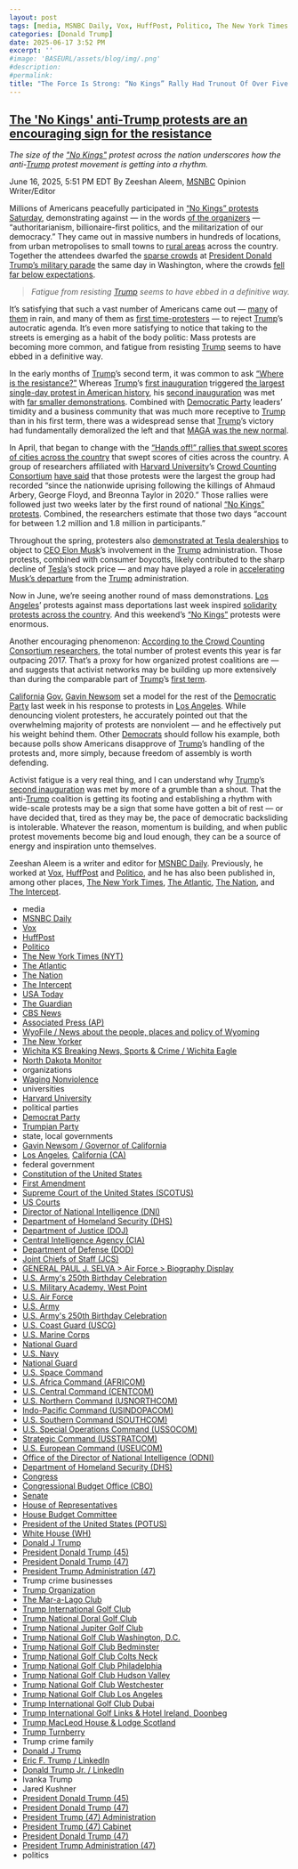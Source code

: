```yaml
---
layout: post
tags: [media, MSNBC Daily, Vox, HuffPost, Politico, The New York Times (NYT), The Atlantic, The Nation, The Intercept, USA Today, The Guardian, CBS News, Associated Press (AP), WyoFile / News about the people places and policy of Wyoming, The New Yorker, Wichita KS Breaking News Sports & Crime / Wichita Eagle, North Dakota Monitor, organizations, Waging Nonviolence, universities, Harvard University, political parties, Democrat Party, Trumpian Party, state local governments, Gavin Newsom / Governor of California, Los Angeles California (CA), federal government, Constitution of the United States, First Amendment, Supreme Court of the United States (SCOTUS), US Courts, Director of National Intelligence (DNI), Department of Homeland Security (DHS), Department of Justice (DOJ), Central Intelligence Agency (CIA), Department of Defense (DOD), Joint Chiefs of Staff (JCS), GENERAL PAUL J. SELVA > Air Force > Biography Display, U.S. Army’s 250th Birthday Celebration, U.S. Military Academy West Point, U.S. Air Force, U.S. Army, U.S. Army’s 250th Birthday Celebration, U.S. Coast Guard (USCG), U.S. Marine Corps, National Guard, U.S. Navy, National Guard, U.S. Space Command, U.S. Africa Command (AFRICOM), U.S. Central Command (CENTCOM), U.S. Northern Command (USNORTHCOM), Indo-Pacific Command (USINDOPACOM), U.S. Southern Command (SOUTHCOM), U.S. Special Operations Command (USSOCOM), Strategic Command (USSTRATCOM), U.S. European Command (USEUCOM), Office of the Director of National Intelligence (ODNI), Department of Homeland Security (DHS), Congress, Congressional Budget Office (CBO), Senate, House of Representatives, House Budget Committee, President of the United States (POTUS), White House (WH), Donald J Trump, President Donald Trump (45), President Donald Trump (47), President Trump Administration (47), Trump crime businesses, Trump Organization, The Mar-a-Lago Club, Trump International Golf Club, Trump National Doral Golf Club, Trump National Jupiter Golf Club, Trump National Golf Club Washington D.C., Trump National Golf Club Bedminster, Trump National Golf Club Colts Neck, Trump National Golf Club Philadelphia, Trump National Golf Club Hudson Valley, Trump National Golf Club Westchester, Trump National Golf Club Los Angeles, Trump International Golf Club Dubai, Trump International Golf Links & Hotel Ireland Doonbeg, Trump MacLeod House & Lodge Scotland, Trump Turnberry, Trump crime family, Donald J Trump, Eric F. Trump / LinkedIn, Donald Trump Jr. / LinkedIn, Ivanka Trump, Jared Kushner, President Donald Trump (45), President Donald Trump (47), President Trump (47) Administration, President Trump (47) Cabinet, President Donald Trump (47), President Trump Administration (47), politics]
categories: [Donald Trump]
date: 2025-06-17 3:52 PM
excerpt: ''
#image: 'BASEURL/assets/blog/img/.png'
#description:
#permalink:
title: "The Force Is Strong: “No Kings” Rally Had Trunout Of Over Five Million People"
---
```



## [The 'No Kings' anti-Trump protests are an encouraging sign for the resistance](https://www.msnbc.com/opinion/msnbc-opinion/no-kings-protest-trump-meaning-elon-musk-rcna213269)

*The size of the ["No Kings"](https://www.nokings.org/) protest across the nation underscores how the anti-[Trump](https://www.donaldjtrump.com/) protest movement is getting into a rhythm.*

June 16, 2025, 5:51 PM EDT
By Zeeshan Aleem, [MSNBC](https://www.msnbc.com/) Opinion Writer/Editor

Millions of Americans peacefully participated in [“No Kings” protests Saturday](https://www.msnbc.com/opinion/msnbc-opinion/no-kings-protests-trump-military-parade-rcna212922), demonstrating against — in the words [of the organizers](https://www.nokings.org/news/projected-millions-across-1500-cities-to-join-the-largest-protest-to-reject-authoritarianism-since-president-trump-took-office) — “authoritarianism, billionaire-first politics, and the militarization of our democracy.” They came out in massive numbers in hundreds of locations, from urban metropolises to small towns to [rural areas](https://wyofile.com/no-kings-rallies-come-to-rural-conservative-wyoming/) across the country. Together the attendees dwarfed the [sparse crowds](https://www.newyorker.com/news/the-lede/the-militarys-birthday-parade-rolls-quietly-through-trumps-washington) at [President Donald Trump’s military parade](https://www.msnbc.com/opinion/msnbc-opinion/trump-military-parade-los-angeles-protests-rcna212962) the same day in Washington, where the crowds [fell far below expectations](https://apnews.com/article/trump-army-parade-troops-tanks-birthday-protests-4cca4da0e89908d39c820240744375a1).

> *Fatigue from resisting [Trump](https://www.donaldjtrump.com/) seems to have ebbed in a definitive way.*

It’s satisfying that such a vast number of Americans came out — [many](https://www.kansas.com/news/local/article308629825.html) of [them](https://northdakotamonitor.com/2025/06/14/thousands-join-north-dakota-no-kings-rallies-including-many-first-time-protesters/) in rain, and many of them as [first time-protesters](https://www.usatoday.com/story/news/nation/2025/06/14/no-kings-anti-trump-protests-live-updates/84131727007/) — to reject [Trump](https://www.donaldjtrump.com/)’s autocratic agenda. It’s even more satisfying to notice that taking to the streets is emerging as a habit of the body politic: Mass protests are becoming more common, and fatigue from resisting [Trump](https://www.donaldjtrump.com/) seems to have ebbed in a definitive way.

In the early months of [Trump](https://www.donaldjtrump.com/)’s second term, it was common to ask [“Where is the resistance?”](https://www.newyorker.com/news/the-lede/what-happened-to-the-trump-resistance) Whereas [Trump](https://www.donaldjtrump.com/)’s [first inauguration](https://trumpwhitehouse.archives.gov/) triggered [the largest single-day protest in American history](https://www.bbc.com/news/articles/cx2pv70921yo), his [second inauguration](https://www.whitehouse.gov/administration/donald-j-trump/) was met with [far smaller demonstrations](https://www.theguardian.com/us-news/2025/jan/18/womens-march-peoples-march). Combined with [Democratic Party](https://www.democrats.org/) leaders’ timidity and a business community that was much more receptive to [Trump](https://www.donaldjtrump.com/) than in his first term, there was a widespread sense that [Trump](https://www.donaldjtrump.com/)’s victory had fundamentally demoralized the left and that [MAGA was the new normal](https://www.nytimes.com/2025/01/19/opinion/trump-mandate-zuckerberg-masculinity.html).

In April, that began to change with the [“Hands off!” rallies that swept scores of cities across the country](https://www.msnbc.com/opinion/msnbc-opinion/hands-off-trump-protests-size-resistance-rcna200048) that swept scores of cities across the country. A group of researchers affiliated with [Harvard University](https://www.harvard.edu/)’s [Crowd Counting Consortium](https://wagingnonviolence.org/) [have said](https://wagingnonviolence.org/2025/06/american-spring-nonviolent-protest-accelerating/) that those protests were the largest the group had recorded “since the nationwide uprising following the killings of Ahmaud Arbery, George Floyd, and Breonna Taylor in 2020.” Those rallies were followed just two weeks later by the first round of national [“No Kings” protests](https://www.cbsnews.com/pictures/no-kings-protesters-across-country-march-against-trump-musk/2/). Combined, the researchers estimate that those two days “account for between 1.2 million and 1.8 million in participants.”

Throughout the spring, protesters also [demonstrated at Tesla dealerships](https://www.nbcnews.com/politics/trump-administration/live-blog/tesla-elon-musk-anti-trump-protests-rcna198708) to object to [CEO Elon Musk](https://ir.tesla.com/corporate/elon-musk)’s involvement in the [Trump](https://www.donaldjtrump.com/) administration. Those protests, combined with consumer boycotts, likely contributed to the sharp decline of [Tesla](https://www.tesla.com/)’s stock price — and may have played a role in [accelerating Musk’s departure](https://www.nbcnews.com/politics/trump-administration/elon-musk-leaves-trump-white-house-rcna209636) from the [Trump](https://www.donaldjtrump.com/) administration.

Now in June, we’re seeing another round of mass demonstrations. [Los Angeles](https://lacity.gov/)’ protests against mass deportations last week inspired [solidarity protests across the country](https://www.cnn.com/us/maps-ice-trump-protests-dg). And this weekend’s [“No Kings”](https://www.nokings.org/) protests were enormous.

Another encouraging phenomenon: [According to the Crowd Counting Consortium researchers](https://wagingnonviolence.org/2025/06/american-spring-nonviolent-protest-accelerating/), the total number of protest events this year is far outpacing 2017. That’s a proxy for how organized protest coalitions are — and suggests that activist networks may be building up more extensively than during the comparable part of [Trump](https://www.donaldjtrump.com/)’s [first term](https://trumpwhitehouse.archives.gov/).

[California](https://www.ca.gov/) [Gov.](https://gov.ca.gov/) [Gavin Newsom](https://www.gov.ca.gov/about/) set a model for the rest of the [Democratic Party](https://www.democrats.org/) last week in his response to protests in [Los Angeles](https://lacity.gov/). While denouncing violent protesters, he accurately pointed out that the overwhelming majority of protests are nonviolent — and he effectively put his weight behind them. Other [Democrats](https://www.democrats.org/) should follow his example, both because polls show Americans disapprove of [Trump](https://www.donaldjtrump.com/)’s handling of the protests and, more simply, because freedom of assembly is worth defending.

Activist fatigue is a very real thing, and I can understand why [Trump](https://www.donaldjtrump.com/)’s [second inauguration](https://www.whitehouse.gov/) was met by more of a grumble than a shout. That the anti-[Trump](https://www.donaldjtrump.com/) coalition is getting its footing and establishing a rhythm with wide-scale protests may be a sign that some have gotten a bit of rest — or have decided that, tired as they may be, the pace of democratic backsliding is intolerable. Whatever the reason, momentum is building, and when public protest movements become big and loud enough, they can be a source of energy and inspiration unto themselves.

Zeeshan Aleem is a writer and editor for [MSNBC Daily](https://www.msnbc.com/). Previously, he worked at [Vox](https://www.vox.com/), [HuffPost](https://www.huffpost.com/) and [Politico](https://www.politico.com/), and he has also been published in, among other places, [The New York Times](https://www.nytimes.com/), [The Atlantic](https://www.theatlantic.com/), [The Nation](https://www.thenation.com/), and [The Intercept](https://theintercept.com/).

- media
- [MSNBC Daily](https://www.msnbc.com/)
- [Vox](https://www.vox.com/)
- [HuffPost](https://www.huffpost.com/)
- [Politico](https://www.politico.com/)
- [The New York Times (NYT)](https://www.nytimes.com/)
- [The Atlantic](https://www.theatlantic.com/)
- [The Nation](https://www.thenation.com/)
- [The Intercept](https://theintercept.com/)
- [USA Today](https://www.usatoday.com/)
- [The Guardian](https://www.theguardian.com/)
- [CBS News](https://www.cbsnews.com/)
- [Associated Press (AP)](https://apnews.com/)
- [WyoFile / News about the people, places and policy of Wyoming](https://wyofile.com/)
- [The New Yorker](https://www.newyorker.com/)
- [Wichita KS Breaking News, Sports & Crime / Wichita Eagle](https://www.kansas.com/)
- [North Dakota Monitor](https://northdakotamonitor.com/)
- organizations
- [Waging Nonviolence](https://wagingnonviolence.org/)
- universities
- [Harvard University](https://www.harvard.edu/)
- political parties
- [Democrat Party](https://www.democrats.org/)
- [Trumpian Party](https://www.gop.com/)
- state, local governments
- [Gavin Newsom / Governor of California](https://www.gov.ca.gov/about/)
- [Los Angeles](https://lacity.gov/), [California (CA)](https://www.ca.gov/)
- federal government
- [Constitution of the United States](https://constitution.congress.gov/)
- [First Amendment](https://constitution.congress.gov/constitution/amendment-1/)
- [Supreme Court of the United States (SCOTUS)](https://www.supremecourt.gov/)
- [US Courts](https://www.uscourts.gov/)
- [Director of National Intelligence (DNI)](https://www.dni.gov)
- [Department of Homeland Security (DHS)](https://www.dhs.gov/)
- [Department of Justice (DOJ)](https://www.justice.gov/)
- [Central Intelligence Agency (CIA)](https://www.cia.gov/)
- [Department of Defense (DOD)](https://www.defense.gov/)
- [Joint Chiefs of Staff (JCS)](https://www.jcs.mil/)
- [GENERAL PAUL J. SELVA > Air Force > Biography Display](https://www.af.mil/About-Us/Biographies/Display/Article/105043/general-paul-j-selva/)
- [U.S. Army's 250th Birthday Celebration](https://www.army.mil/1775/)
- [U.S. Military Academy, West Point](https://www.westpoint.edu/)
- [U.S. Air Force](https://www.af.mil/)
- [U.S. Army](https://www.army.mil/)
- [U.S. Army's 250th Birthday Celebration](https://www.army.mil/1775/)
- [U.S. Coast Guard (USCG)](https://www.uscg.mil/)
- [U.S. Marine Corps](https://www.marines.mil/)
- [National Guard](https://www.nationalguard.mil/)
- [U.S. Navy](https://www.navy.mil/)
- [National Guard](https://www.nationalguard.mil/)
- [U.S. Space Command](https://www.spacecom.mil/)
- [U.S. Africa Command (AFRICOM)](https://www.africom.mil/)
- [U.S. Central Command (CENTCOM)](https://www.centcom.mil/)
- [U.S. Northern Command (USNORTHCOM)](https://www.northcom.mil/)
- [Indo-Pacific Command (USINDOPACOM)](https://www.pacom.mil/)
- [U.S. Southern Command (SOUTHCOM)](http://www.southcom.mil/)
- [U.S. Special Operations Command (USSOCOM)](https://www.socom.mil/)
- [Strategic Command (USSTRATCOM)](http://www.stratcom.mil/)
- [U.S. European Command (USEUCOM)](https://www.eucom.mil/)
- [Office of the Director of National Intelligence (ODNI)](https://www.odni.gov/)
- [Department of Homeland Security (DHS)](https://www.dhs.gov/)
- [Congress](https://www.congress.gov/)
- [Congressional Budget Office (CBO)](https://www.cbo.gov/)
- [Senate](https://www.senate.gov/)
- [House of Representatives](https://www.house.gov/)
- [House Budget Committee ](https://budget.house.gov/)
- [President of the United States (POTUS)](https://www.whitehouse.gov/)
- [White House (WH)](https://www.whitehouse.gov/)
- [Donald J Trump](https://www.donaldjtrump.com/)
- [President Donald Trump (45)](https://trumpwhitehouse.archives.gov/)
- [President Donald Trump (47)](https://www.whitehouse.gov/administration/donald-j-trump/)
- [President Trump Administration (47)](https://www.whitehouse.gov/administration/)
- Trump crime businesses
- [Trump Organization](https://www.trump.com/)
- [The Mar-a-Lago Club](https://www.maralagoclub.com/)
- [Trump International Golf Club](https://www.trumpinternationalpalmbeaches.com/)
- [Trump National Doral Golf Club](https://www.trumpgolfdoral.com/)
- [Trump National Jupiter Golf Club](https://www.trumpnationaljupiter.com/)
- [Trump National Golf Club Washington, D.C.](https://www.trumpnationaldc.com/)
- [Trump National Golf Club Bedminster](https://www.trumpnationalbedminster.com/)
- [Trump National Golf Club Colts Neck](https://www.trumpcoltsneck.com/)
- [Trump National Golf Club Philadelphia](https://www.trumpnationalphiladelphia.com/)
- [Trump National Golf Club Hudson Valley](https://www.trumpnationalhudsonvalley.com/)
- [Trump National Golf Club Westchester](https://www.trumpnationalwestchester.com/)
- [Trump National Golf Club Los Angeles](https://www.trumpnationallosangeles.com/)
- [Trump International Golf Club Dubai](https://www.trumpgolfdubai.com/)
- [Trump International Golf Links & Hotel Ireland, Doonbeg](https://www.trumpgolfireland.com/)
- [Trump MacLeod House & Lodge Scotland](https://www.trumphotels.com/macleod-house)
- [Trump Turnberry](https://www.turnberry.co.uk/)
- Trump crime family
- [Donald J Trump](https://www.donaldjtrump.com/)
- [Eric F. Trump / LinkedIn](https://www.linkedin.com/in/erictrump/)
- [Donald Trump Jr. / LinkedIn](https://www.linkedin.com/in/donald-trump-jr-4454b862/)
- Ivanka Trump
- Jared Kushner
- [President Donald Trump (45)](https://trumpwhitehouse.archives.gov/)
- [President Donald Trump (47)](https://www.whitehouse.gov/administration/donald-j-trump/)
- [President Trump (47) Administration](https://www.whitehouse.gov/administration/)
- [President Trump (47) Cabinet](https://www.whitehouse.gov/administration/the-cabinet/)
- [President Donald Trump (47)](https://www.whitehouse.gov/administration/donald-j-trump/)
- [President Trump Administration (47)](https://www.whitehouse.gov/administration/)
- politics 

